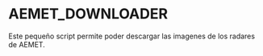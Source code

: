 # AEMET_DOWNLOADER
Este pequeño script permite poder descargar las imagenes de los radares de AEMET.
